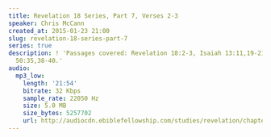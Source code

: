 ```yaml
---
title: Revelation 18 Series, Part 7, Verses 2-3
speaker: Chris McCann
created_at: 2015-01-23 21:00
slug: revelation-18-series-part-7
series: true
description: ! 'Passages covered: Revelation 18:2-3, Isaiah 13:11,19-21, Jeremiah
  50:35,38-40.'
audio:
  mp3_low:
    length: '21:54'
    bitrate: 32 Kbps
    sample_rate: 22050 Hz
    size: 5.0 MB
    size_bytes: 5257702
    url: http://audiocdn.ebiblefellowship.com/studies/revelation/chapter-18/2015.01.23_McCann_-_Revelation_18_Series_Part_7.mp3
---
```


